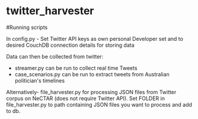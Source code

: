 # twitter_harvester

#Running scripts

In config.py - Set Twitter API keys as own personal Developer set and to desired CouchDB connection details for storing data

Data can then be collected from twitter:
- streamer.py can be run to collect real time Tweets
- case_scenarios.py can be run to extract tweets from Australian politician's timelines


Alternatively- file_harvester.py for processing JSON files from Twitter corpus on NeCTAR (does not require Twitter API).
Set FOLDER in file_harvester.py to path containing JSON files you want to process and add to db.



